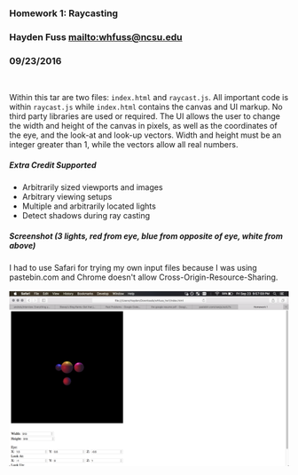 ### Homework 1: Raycasting
### Hayden Fuss <mailto:whfuss@ncsu.edu>
### 09/23/2016
<br />

Within this tar are two files: `index.html` and `raycast.js`. All important code is within `raycast.js` while `index.html` contains the canvas and UI markup. No third party libraries are used or required. The UI allows the user to change the width and height of the canvas in pixels, as well as the coordinates of the eye, and the look-at and look-up vectors. Width and height must be an integer greater than 1, while the vectors allow all real numbers.

##### Extra Credit Supported

+ Arbitrarily sized viewports and images  
+ Arbitrary viewing setups  
+ Multiple and arbitrarily located lights  
+ Detect shadows during ray casting  

##### Screenshot (3 lights, red from eye, blue from opposite of eye, white from above)
I had to use Safari for trying my own input files because I was using pastebin.com and Chrome doesn't allow Cross-Origin-Resource-Sharing.  
<br />
<img src="screenshot.png" width="600px"></img>

